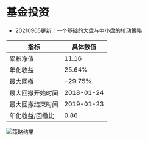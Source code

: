 # 基金投资

- 20210905更新：一个基础的大盘与中小盘的轮动策略


| 指标             | 具体数值   |
| ---------------- | ---------- |
| 累积净值         | 11.16      |
| 年化收益         | 25.64%     |
| 最大回撤         | -29.75%    |
| 最大回撤开始时间 | 2018-01-24 |
| 最大回撤结束时间 | 2019-01-23 |
| 年化收益/回撤比  | 0.86       |


![策略结果](https://yanyandexiaoruantang0828.oss-cn-beijing.aliyuncs.com/uPic/%E5%BE%AE%E4%BF%A1%E6%88%AA%E5%9B%BE_20210905034501.png)


